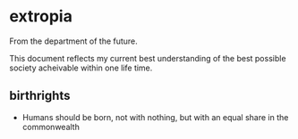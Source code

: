 # extropia
From the department of the future.

This document reflects my current best understanding of the best possible society acheivable within one life time.

## birthrights

* Humans should be born, not with nothing, but with an equal share in the commonwealth


